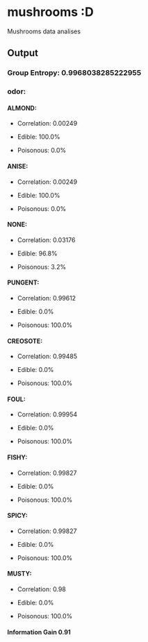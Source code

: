 # mushrooms :D
Mushrooms data analises

## Output

### Group Entropy: 0.9968038285222955

### odor:

#### ALMOND:

* Correlation: 0.00249

* Edible: 100.0%

* Poisonous: 0.0%

#### ANISE:

* Correlation: 0.00249

* Edible: 100.0%

* Poisonous: 0.0%

#### NONE:

* Correlation: 0.03176

* Edible: 96.8%

* Poisonous: 3.2%

#### PUNGENT:

* Correlation: 0.99612

* Edible: 0.0%

* Poisonous: 100.0%

#### CREOSOTE:

* Correlation: 0.99485

* Edible: 0.0%

* Poisonous: 100.0%

#### FOUL:

* Correlation: 0.99954

* Edible: 0.0%

* Poisonous: 100.0%

#### FISHY:

* Correlation: 0.99827

* Edible: 0.0%

* Poisonous: 100.0%

#### SPICY:

* Correlation: 0.99827

* Edible: 0.0%

* Poisonous: 100.0%

#### MUSTY:

* Correlation: 0.98

* Edible: 0.0%

* Poisonous: 100.0%

#### Information Gain 0.91
